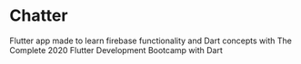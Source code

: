 # Chatter
Flutter app made to learn firebase functionality and Dart concepts with The Complete 2020 Flutter Development Bootcamp with Dart

